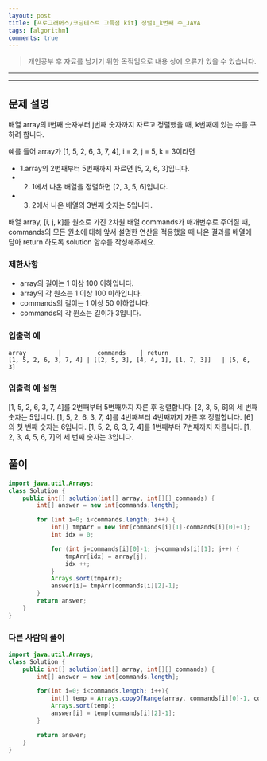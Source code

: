```yaml
---
layout: post
title: [프로그래머스/코딩테스트 고득점 kit] 정렬1_k번째 수_JAVA
tags: [algorithm]
comments: true
---
```


> 개인공부 후 자료를 남기기 위한 목적임으로 내용 상에 오류가 있을 수 있습니다.      
---

<hr>

## 문제 설명

배열 array의 i번째 숫자부터 j번째 숫자까지 자르고 정렬했을 때, k번째에 있는 수를 구하려 합니다.

예를 들어 array가 [1, 5, 2, 6, 3, 7, 4], i = 2, j = 5, k = 3이라면

- 1.array의 2번째부터 5번째까지 자르면 [5, 2, 6, 3]입니다.
- 2. 1에서 나온 배열을 정렬하면 [2, 3, 5, 6]입니다.
- 3. 2에서 나온 배열의 3번째 숫자는 5입니다.

배열 array, [i, j, k]를 원소로 가진 2차원 배열 commands가 매개변수로 주어질 때, commands의 모든 원소에 대해 앞서 설명한 연산을 적용했을 때 나온 결과를 배열에 담아 return 하도록 solution 함수를 작성해주세요.

### 제한사항

- array의 길이는 1 이상 100 이하입니다.
- array의 각 원소는 1 이상 100 이하입니다.
- commands의 길이는 1 이상 50 이하입니다.
- commands의 각 원소는 길이가 3입니다.


### 입출력 예

```
array	      |          commands	 | return
[1, 5, 2, 6, 3, 7, 4] |	[[2, 5, 3], [4, 4, 1], [1, 7, 3]]	| [5, 6, 3]
```

### 입출력 예 설명

[1, 5, 2, 6, 3, 7, 4]를 2번째부터 5번째까지 자른 후 정렬합니다. [2, 3, 5, 6]의 세 번째 숫자는 5입니다.
[1, 5, 2, 6, 3, 7, 4]를 4번째부터 4번째까지 자른 후 정렬합니다. [6]의 첫 번째 숫자는 6입니다.
[1, 5, 2, 6, 3, 7, 4]를 1번째부터 7번째까지 자릅니다. [1, 2, 3, 4, 5, 6, 7]의 세 번째 숫자는 3입니다.


## 풀이

```java
import java.util.Arrays;
class Solution {
    public int[] solution(int[] array, int[][] commands) {
        int[] answer = new int[commands.length];

        for (int i=0; i<commands.length; i++) {
            int[] tmpArr = new int[commands[i][1]-commands[i][0]+1];
            int idx = 0;

            for (int j=commands[i][0]-1; j<commands[i][1]; j++) {
                tmpArr[idx] = array[j];
                idx ++;
            }
            Arrays.sort(tmpArr);
            answer[i]= tmpArr[commands[i][2]-1];
        }
        return answer;
    }
}
```


### 다른 사람의 풀이

```java
import java.util.Arrays;
class Solution {
    public int[] solution(int[] array, int[][] commands) {
        int[] answer = new int[commands.length];

        for(int i=0; i<commands.length; i++){
            int[] temp = Arrays.copyOfRange(array, commands[i][0]-1, commands[i][1]);
            Arrays.sort(temp);
            answer[i] = temp[commands[i][2]-1];
        }

        return answer;
    }
}
```
